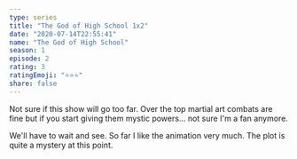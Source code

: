 ```yaml
---
type: series
title: "The God of High School 1x2"
date: "2020-07-14T22:55:41"
name: "The God of High School"
season: 1
episode: 2
rating: 3
ratingEmoji: "⭐️⭐️⭐️"
share: false
---
```


Not sure if this show will go too far. Over the top martial art combats are fine but if you start giving them mystic powers... not sure I'm a fan anymore.

We'll have to wait and see. So far I like the animation very much. The plot is quite a mystery at this point.
